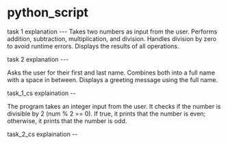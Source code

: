 # python_script

task 1 explanation ---
Takes two numbers as input from the user.
Performs addition, subtraction, multiplication, and division.
Handles division by zero to avoid runtime errors.
Displays the results of all operations.


task 2 explanation ---

Asks the user for their first and last name.
Combines both into a full name with a space in between.
Displays a greeting message using the full name.

task_1_cs explaination --

The program takes an integer input from the user.
It checks if the number is divisible by 2 (num % 2 == 0).
If true, it prints that the number is even; otherwise, it prints that the number is odd.

task_2_cs explaination --


